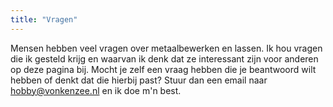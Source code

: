 ```yaml
---
title: "Vragen"
---
```


Mensen hebben veel vragen over metaalbewerken en lassen. Ik hou vragen die ik gesteld krijg en waarvan ik denk dat ze interessant zijn voor anderen op deze pagina bij. Mocht je zelf een vraag hebben die je beantwoord wilt hebben of denkt dat die hierbij past? Stuur dan een email naar [hobby@vonkenzee.nl](mailto:hobby@vonkenzee.nl) en ik doe m'n best.
